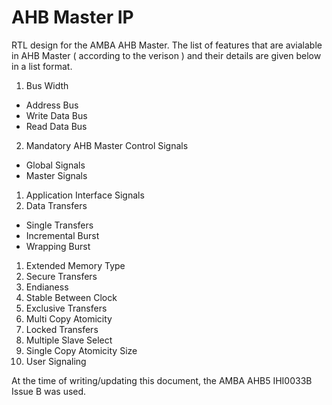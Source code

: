# AHB Master IP
RTL design for the AMBA AHB Master. The list of features that are avialable in AHB Master ( according to the verison ) and their details are given below in a list format.

1. Bus Width
  - Address Bus
  - Write Data Bus
  - Read Data Bus
2. Mandatory AHB Master Control Signals
  - Global Signals
  - Master Signals
1. Application Interface Signals
1. Data Transfers
  - Single Transfers
  - Incremental Burst
  - Wrapping Burst
1. Extended Memory Type
1. Secure Transfers
1. Endianess
1. Stable Between Clock
1. Exclusive Transfers
1. Multi Copy Atomicity
1. Locked Transfers
1. Multiple Slave Select
1. Single Copy Atomicity Size
1. User Signaling

At the time of writing/updating this document, the AMBA AHB5 IHI0033B Issue B was used.
